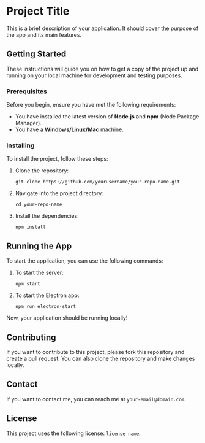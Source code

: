 # Project Title

This is a brief description of your application. It should cover the purpose of the app and its main features.

## Getting Started

These instructions will guide you on how to get a copy of the project up and running on your local machine for development and testing purposes.

### Prerequisites

Before you begin, ensure you have met the following requirements:

- You have installed the latest version of **Node.js** and **npm** (Node Package Manager).
- You have a **Windows/Linux/Mac** machine.

### Installing

To install the project, follow these steps:

1. Clone the repository:
    ```
    git clone https://github.com/yourusername/your-repo-name.git
    ```
2. Navigate into the project directory:
    ```
    cd your-repo-name
    ```
3. Install the dependencies:
    ```
    npm install
    ```

## Running the App

To start the application, you can use the following commands:

1. To start the server:
    ```
    npm start
    ```
2. To start the Electron app:
    ```
    npm run electron-start
    ```

Now, your application should be running locally!

## Contributing

If you want to contribute to this project, please fork this repository and create a pull request. You can also clone the repository and make changes locally.

## Contact

If you want to contact me, you can reach me at `your-email@domain.com`.

## License

This project uses the following license: `license name`.
